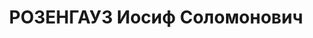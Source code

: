 ---
title: РОЗЕНГАУЗ Иосиф Соломонович
description: народився 1905 у м. Кременчук Кременчуцького пов. Полтавської губ. Єврей,
  із службовців, освіта вища, позапарт. Проживав у Харкові. Головний інженер будівництва
  Донводопроводу. Заарештований _16.06.1937_ р. як член к.-р. троцькістської організації
  (статті 54-10 ч. 1, 5411 КК УРСР) і військовою колегією Верховного Суду СРСР _31.10.1937_
  р. (статті 547, 548, 5411 КК УРСР) засуджений до розстрілу з конфіскацією особистого
  майна і негайним виконанням вироку згідно з постановою ЦВК СРСР від _01.12.1934_
  р. Розстріляний _01.11.1937_ р. у Києві. Реабілітований _04.07.1957_ р.
---